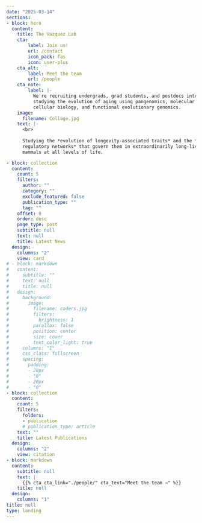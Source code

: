 ```yaml
---
date: "2025-03-14"
sections:
- block: hero
  content:
    title: The Vazquez Lab
    cta:
        label: Join us!
        url: /contact
        icon_pack: fas
        icon: user-plus
    cta_alt:
        label: Meet the team
        url: /people
    cta_note:
        label: |-
          We're recruiting undergrads, grad students, and postdocs interested in
          studying the evolution of aging using pangenomics, molecular and 
          cellular biology, and functional evolutionary genomics.
    image:
      filename: Collage.jpg
    text: |-
      <br>
      
      Studying the *evolution of longevity-associated traits* and the *gene 
      regulatory networks* that govern them in extraordinarily long-lived 
      mammals at all levels of life.

- block: collection
  content:
    count: 5
    filters:
      author: ""
      category: ""
      exclude_featured: false
      publication_type: ""
      tag: ""
    offset: 0
    order: desc
    page_type: post
    subtitle: null
    text: null
    title: Latest News
  design:
    columns: "2"
    view: card
# - block: markdown
#   content:
#     subtitle: ""
#     text: null
#     title: null
#   design:
#     background:
#       image:
#         filename: coders.jpg
#         filters:
#           brightness: 1
#         parallax: false
#         position: center
#         size: cover
#         text_color_light: true
#     columns: "1"
#     css_class: fullscreen
#     spacing:
#       padding:
#       - 20px
#       - "0"
#       - 20px
#       - "0"
- block: collection
  content:
    count: 5
    filters:
      folders:
      - publication
      # publication_type: article
    text: ""
    title: Latest Publications
  design:
    columns: "2"
    view: citation
- block: markdown
  content:
    subtitle: null
    text: |
      {{% cta cta_link="./people/" cta_text="Meet the team →" %}}
    title: null
  design:
    columns: "1"
title: null
type: landing
---
```

